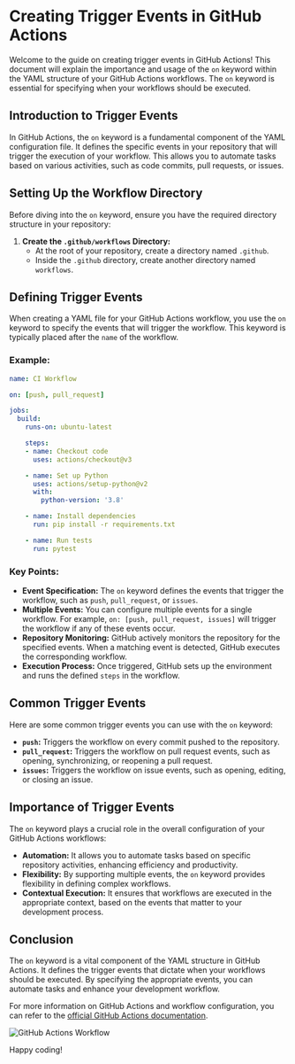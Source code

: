 # Creating Trigger Events in GitHub Actions

Welcome to the guide on creating trigger events in GitHub Actions! This document will explain the importance and usage of the `on` keyword within the YAML structure of your GitHub Actions workflows. The `on` keyword is essential for specifying when your workflows should be executed.

## Introduction to Trigger Events

In GitHub Actions, the `on` keyword is a fundamental component of the YAML configuration file. It defines the specific events in your repository that will trigger the execution of your workflow. This allows you to automate tasks based on various activities, such as code commits, pull requests, or issues.

## Setting Up the Workflow Directory

Before diving into the `on` keyword, ensure you have the required directory structure in your repository:

1. **Create the `.github/workflows` Directory:**
   - At the root of your repository, create a directory named `.github`.
   - Inside the `.github` directory, create another directory named `workflows`.

## Defining Trigger Events

When creating a YAML file for your GitHub Actions workflow, you use the `on` keyword to specify the events that will trigger the workflow. This keyword is typically placed after the `name` of the workflow.

### Example:

```yaml
name: CI Workflow

on: [push, pull_request]

jobs:
  build:
    runs-on: ubuntu-latest

    steps:
    - name: Checkout code
      uses: actions/checkout@v3

    - name: Set up Python
      uses: actions/setup-python@v2
      with:
        python-version: '3.8'

    - name: Install dependencies
      run: pip install -r requirements.txt

    - name: Run tests
      run: pytest
```

### Key Points:

- **Event Specification:** The `on` keyword defines the events that trigger the workflow, such as `push`, `pull_request`, or `issues`.
- **Multiple Events:** You can configure multiple events for a single workflow. For example, `on: [push, pull_request, issues]` will trigger the workflow if any of these events occur.
- **Repository Monitoring:** GitHub actively monitors the repository for the specified events. When a matching event is detected, GitHub executes the corresponding workflow.
- **Execution Process:** Once triggered, GitHub sets up the environment and runs the defined `steps` in the workflow.

## Common Trigger Events

Here are some common trigger events you can use with the `on` keyword:

- **`push`:** Triggers the workflow on every commit pushed to the repository.
- **`pull_request`:** Triggers the workflow on pull request events, such as opening, synchronizing, or reopening a pull request.
- **`issues`:** Triggers the workflow on issue events, such as opening, editing, or closing an issue.

## Importance of Trigger Events

The `on` keyword plays a crucial role in the overall configuration of your GitHub Actions workflows:

- **Automation:** It allows you to automate tasks based on specific repository activities, enhancing efficiency and productivity.
- **Flexibility:** By supporting multiple events, the `on` keyword provides flexibility in defining complex workflows.
- **Contextual Execution:** It ensures that workflows are executed in the appropriate context, based on the events that matter to your development process.

## Conclusion

The `on` keyword is a vital component of the YAML structure in GitHub Actions. It defines the trigger events that dictate when your workflows should be executed. By specifying the appropriate events, you can automate tasks and enhance your development workflow.

For more information on GitHub Actions and workflow configuration, you can refer to the [official GitHub Actions documentation](https://docs.github.com/en/actions).

![GitHub Actions Workflow](https://docs.github.com/assets/images/help/images/overview-actions-architecture.png)

Happy coding!
